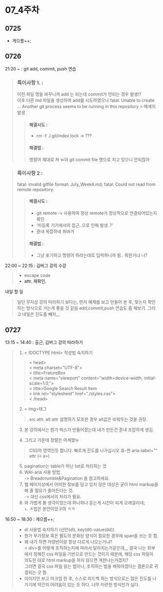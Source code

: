 # 07_4주차

## 0725

- 게으름++;

## 0726

21:20 ~ : git add, commit, push 연습

> ### 특이사항 1. : 
> 이전 파일 명을 바꾸니까 add 는 되는데 commit가 안되는 경우 발생!?  
> 이후 다른 md 파일을 생성하여 add를 시도하였으나 fatal: Unable to create ... Another git process seems to be running in this repository  > 메세지 발생
>   > #### 해결시도 : 
>   > - rm -f ./.git/index.lock -> ???
>   > #### 해결법 : 
>   > 명령어 제대로 쳐 ㅄ아 git commit file 명으로 치고 있으니 안되잖아

> ### 특이사항 2 : 
> fatal: invalid gitfile format: July_Week4.md; fatal: Could not read from remote repository.
>   > #### 해결시도 : 
>   > - git remote -v 사용하여 정상 remote가 정상적으로 연결되어있는지 확인
>   > - '미등록 기기에서의 접근..으로 인해 발생..?'
>   > - 쥰내 복잡하네 쒸바거
>   > #### 해결법 :
>   > - 그냥 포기하고 명령어 하라는데로 입력하니까 됨.. 뭐한거냐 나?

22:00 ~ 22:15 : 김버그 강의 수강
> - escape code
> - <a> attr. 재확인.

내일 할 일
> 일단 무지성 강의 따라하기 보다는, 먼저 예제를 보고 만들어 본 후, 맞는지 확인하는 방식으로 가는게 좋을 것 같음
> add;commit;push 연습도 좀 해보기.
> 그리고 내일은 진도좀 빼자,,,


## 0727

13:15 ~ 14:40 : 출근, 김버그 강의 따라하기

> 1. < !DOCTYPE html> 작성법 숙지하기
>   > < head>  
>	> < meta charset="UTF-8">  
>	> < title>FratureBox</title>  
>	> < meta name="viewport" content="width=device-width, initial-scale=1.0,">  
>	> < title>Google Search Result Item</title>  
>	> < link rel="stylesheet" href="./styles.css">  
>   > < /head>  
> 2. < img>태그
>   > src attr. alt attr
>   > 설명하기 모호한 경우 alt값은 비워두는 것을 권장.
> 3. 본 강의에서는 뭔가 박스가 만들어졌는데 내가 만든건 쥰내 조잡하게 생김.
>
> 4. 그리고 가운데 정렬은 어케했누
>   > CSS의 영역인듯 합니다. 빠르게 진도를 나가십시오 휴-먼
> aria-label="" attr (< a>)
> 5. pagination는 table가 아닌 list로 처리하는 것
> 6. WAI-aria 사용 방법  
> -> Breadcrumble&Pagination 을 참고하세요.
> 7. 웹 페이지상에서 어떠한 정보를 담고 있지 않은 대상은 굳이 html markup을 해 줄 필요가 줄어든다는 것.  
> -> 대신 css에서의 처리가 필요.
> 8. 와 가볍게 볼 생각이었는데 하나하나 듣는게 시간이 되게 오래걸리네;  
> ㄴ ㅈ밥은 본인이었구여 ㅋㅋ

16:50 ~ 18:30 : 게으름++;
> - dl 사용법 숙지하기 (선언(dl), key(dt)-value(dd))
> - 뭔가 부가정보 혹은 별도의 분화된 양식이 필요한 경우에 span을 쓰는 듯 함.
> - 왜 내가 하면 저양반이랑 항상 다르게 나오는거냐?  
> < div>를 어떻게 조직하는지에 따라서 달라지는거같은데,,, 결국 나는 외부에서 정해진 css 파일을 기반으로 만드는 것이기 때문에, 해당 css 파일이 의도한 대로 html markup을 하지 않으면 개판나는거겠지?  
> 그러면 결국 css 파일 읽는 법이나, 조직하는 법을 배워야겠다는 결론으로 귀결되는 긋 함. 
> - 이미지만 보고 마크업 한 후, 스스로 피드백 하는 방식으로는 많은 진도를 나가기에 약간의 어려움이 있는 듯 하다. 너무 미련한 방식인가 싶다.